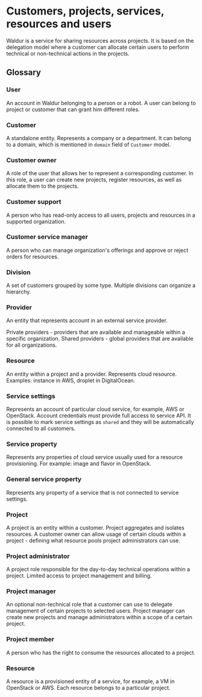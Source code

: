 # Customers, projects, services, resources and users

Waldur is a service for sharing resources across projects. It is based
on the delegation model where a customer can allocate certain users to
perform technical or non-technical actions in the projects.

## Glossary

### User

An account in Waldur belonging to a person or a robot. A user can
belong to project or customer that can grant him different roles.

### Customer

A standalone entity. Represents a company or a department.
It can belong to a domain, which is mentioned in `domain` field of `Customer` model.

### Customer owner

A role of the user that allows her to represent a corresponding
customer. In this role, a user can create new projects, register
resources, as well as allocate them to the projects.

### Customer support

A person who has read-only access to all users, projects and resources in a supported organization.

### Customer service manager

A person who can manage organization's offerings and approve or reject orders for resources.

### Division

A set of customers grouped by some type.
Multiple divisions can organize a hierarchy.

### Provider

An entity that represents account in an external service provider.

  Private providers - providers that are available and manageable within a specific organization.
  Shared providers - global providers that are available for all organizations.

### Resource

An entity within a project and a provider. Represents cloud resource.
Examples: instance in AWS, droplet in DigitalOcean.

### Service settings

Represents an account of particular cloud service, for example, AWS or
OpenStack. Account credentials must provide full
access to service API. It is possible to mark service settings as
`shared` and they will be automatically connected to all customers.

### Service property

Represents any properties of cloud service usually used for a
resource provisioning. For example: image and flavor in OpenStack.

### General service property

Represents any property of a service that is not connected to
service settings.

### Project

A project is an entity within a customer. Project
aggregates and isolates resources. A customer owner can allow usage
of certain clouds within a project - defining what resource pools
project administrators can use.

### Project administrator

A project role responsible for the day-to-day technical operations
within a project. Limited access to project management and billing.

### Project manager

An optional non-technical role that a customer can use to delegate
management of certain projects to selected users. Project manager
can create new projects and manage administrators within a scope of
a certain project.

### Project member

A person who has the right to consume the resources allocated to a project.

### Resource

A resource is a provisioned entity of a service, for example, a VM
in OpenStack or AWS. Each resource belongs to a particular project.
